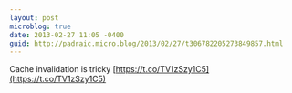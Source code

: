 ```yaml
---
layout: post
microblog: true
date: 2013-02-27 11:05 -0400
guid: http://padraic.micro.blog/2013/02/27/t306782205273849857.html
---
```

Cache invalidation is tricky [https://t.co/TV1zSzy1C5](https://t.co/TV1zSzy1C5)
